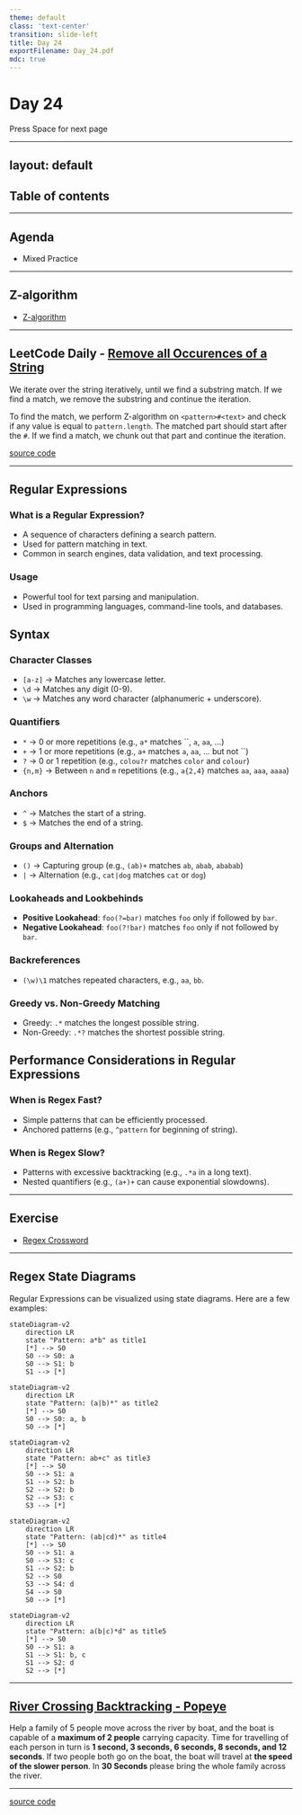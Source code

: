 ```yaml
---
theme: default
class: 'text-center'
transition: slide-left
title: Day 24
exportFilename: Day_24.pdf
mdc: true
---
```


# Day 24


<div class="pt-13">
  <span @click="$slidev.nav.next" class="px-2 py-1 rounded cursor-pointer" flex="~ justify-center items-center gap-2" hover="bg-white bg-opacity-10">
    Press Space for next page <div class="i-carbon:arrow-right inline-block"></div>
  </span>
</div>

---
layout: default
---

## Table of contents

<Toc columns=3></Toc>

---

## Agenda

- Mixed Practice

---

## Z-algorithm

- [Z-algorithm](https://cp-algorithms.com/string/z-function.html)

---

## LeetCode Daily - [Remove all Occurences of a String](https://leetcode.com/problems/remove-all-occurrences-of-a-substring/description/)

We iterate over the string iteratively, until we find a substring match.
If we find a match, we remove the substring and continue the iteration.

To find the match, we perform Z-algorithm on `<pattern>#<text>` and check if any value is equal to `pattern.length`. The matched part should start after the `#`.
If we find a match, we chunk out that part and continue the iteration.

[source code](../../code/src/leetcode/daily/RemoveAllOccurenceOfSubstring.java)

---

## Regular Expressions

### What is a Regular Expression?
- A sequence of characters defining a search pattern.
- Used for pattern matching in text.
- Common in search engines, data validation, and text processing.

### Usage
- Powerful tool for text parsing and manipulation.
- Used in programming languages, command-line tools, and databases.

## Syntax

### Character Classes
- `[a-z]` → Matches any lowercase letter.
- `\d` → Matches any digit (0-9).
- `\w` → Matches any word character (alphanumeric + underscore).

### Quantifiers
- `*` → 0 or more repetitions (e.g., `a*` matches ``, `a`, `aa`, ...)
- `+` → 1 or more repetitions (e.g., `a+` matches `a`, `aa`, ... but not ``)
- `?` → 0 or 1 repetition (e.g., `colou?r` matches `color` and `colour`)
- `{n,m}` → Between `n` and `m` repetitions (e.g., `a{2,4}` matches `aa`, `aaa`, `aaaa`)

### Anchors
- `^` → Matches the start of a string.
- `$` → Matches the end of a string.

### Groups and Alternation
- `()` → Capturing group (e.g., `(ab)+` matches `ab`, `abab`, `ababab`)
- `|` → Alternation (e.g., `cat|dog` matches `cat` or `dog`)

### Lookaheads and Lookbehinds
- **Positive Lookahead**: `foo(?=bar)` matches `foo` only if followed by `bar`.
- **Negative Lookahead**: `foo(?!bar)` matches `foo` only if not followed by `bar`.

### Backreferences
- `(\w)\1` matches repeated characters, e.g., `aa`, `bb`.

### Greedy vs. Non-Greedy Matching
- Greedy: `.*` matches the longest possible string.
- Non-Greedy: `.*?` matches the shortest possible string.

## Performance Considerations in Regular Expressions

### When is Regex Fast?
- Simple patterns that can be efficiently processed.
- Anchored patterns (e.g., `^pattern` for beginning of string).

### When is Regex Slow?
- Patterns with excessive backtracking (e.g., `.*a` in a long text).
- Nested quantifiers (e.g., `(a+)+` can cause exponential slowdowns).

---

## Exercise

- [Regex Crossword](https://regexcrossword.com/)

---

## Regex State Diagrams

Regular Expressions can be visualized using state diagrams. Here are a few examples:

```mermaid
stateDiagram-v2
    direction LR
    state "Pattern: a*b" as title1
    [*] --> S0
    S0 --> S0: a
    S0 --> S1: b
    S1 --> [*]
```

```mermaid
stateDiagram-v2
    direction LR
    state "Pattern: (a|b)*" as title2
    [*] --> S0
    S0 --> S0: a, b
    S0 --> [*]
```

```mermaid
stateDiagram-v2
    direction LR
    state "Pattern: ab+c" as title3
    [*] --> S0
    S0 --> S1: a
    S1 --> S2: b
    S2 --> S2: b
    S2 --> S3: c
    S3 --> [*]
```

```mermaid
stateDiagram-v2
    direction LR
    state "Pattern: (ab|cd)*" as title4
    [*] --> S0
    S0 --> S1: a
    S0 --> S3: c
    S1 --> S2: b
    S2 --> S0
    S3 --> S4: d
    S4 --> S0
    S0 --> [*]
```

```mermaid
stateDiagram-v2
    direction LR
    state "Pattern: a(b|c)*d" as title5
    [*] --> S0
    S0 --> S1: a
    S1 --> S1: b, c
    S1 --> S2: d
    S2 --> [*]
```

---

## [River Crossing Backtracking - Popeye](https://www.youtube.com/watch?v=r3DfWNxXhZc&t=158s)

Help a family of 5 people move across the river by boat, and the boat is capable of a **maximum of 2 people** carrying capacity. Time for travelling of each person in turn is **1 second, 3 seconds, 6 seconds, 8 seconds, and 12 seconds**. If two people both go on the boat, the boat will travel at **the speed of the slower person**. In **30 Seconds** please bring the whole family across the river.

---

[source code](../../code/src/river_crossing/P04Popeye.java)

